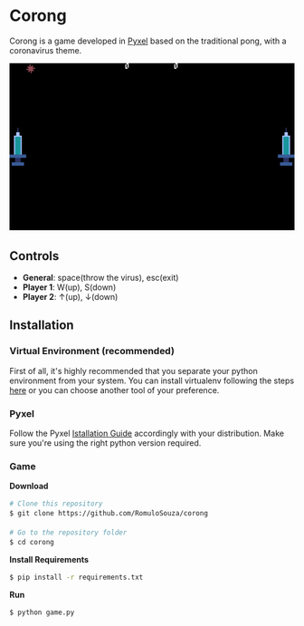 # Corong

Corong is a game developed in [Pyxel](https://github.com/kitao/pyxel) based on the traditional pong, with a coronavirus theme.

![corong_image](./assets/corong.gif)

## Controls

* **General**: space(throw the virus), esc(exit)
* **Player 1**: W(up), S(down)
* **Player 2**: ↑(up), ↓(down)

## Installation

### Virtual Environment (recommended)

First of all, it's highly recommended that you separate your python environment from your system. You can install virtualenv following the steps [here](https://virtualenv.pypa.io/en/latest/installation.html#linux) or you can choose another tool of your preference.

### Pyxel

Follow the Pyxel [Istallation Guide](https://github.com/kitao/pyxel#how-to-install) accordingly with your distribution. Make sure you're using the right python version required.


### Game

**Download**
```bash
# Clone this repository
$ git clone https://github.com/RomuloSouza/corong

# Go to the repository folder
$ cd corong
```

**Install Requirements**
```bash
$ pip install -r requirements.txt
```

**Run**
```bash
$ python game.py
```